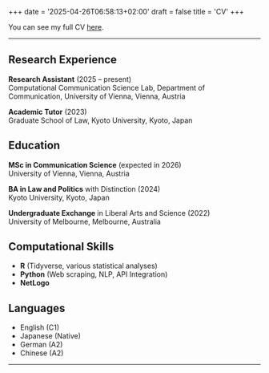 +++
date = '2025-04-26T06:58:13+02:00'
draft = false
title = 'CV'
+++

You can see my full CV [here](DaisukeNakamura_SimpleCV.pdf).

---

## Research Experience

**Research Assistant** (2025 – present)  
Computational Communication Science Lab, Department of Communication, University of Vienna, Vienna, Austria

**Academic Tutor** (2023)  
Graduate School of Law, Kyoto University, Kyoto, Japan


## Education

**MSc in Communication Science** (expected in 2026)  
University of Vienna, Vienna, Austria

**BA in Law and Politics** with Distinction (2024)  
Kyoto University, Kyoto, Japan

**Undergraduate Exchange** in Liberal Arts and Science (2022)  
University of Melbourne, Melbourne, Australia


## Computational Skills

- **R** (Tidyverse, various statistical analyses)
- **Python** (Web scraping, NLP, API Integration)
- **NetLogo**


## Languages

- English (C1)
- Japanese (Native)
- German (A2)
- Chinese (A2)

---